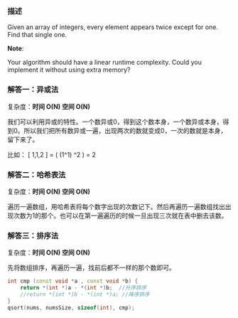 ### 描述
Given an array of integers, every element appears twice except for one. Find that single one.

**Note**:

Your algorithm should have a linear runtime complexity. Could you implement it without using extra memory?


### 解答一：异或法
复杂度：**时间 O(N) 空间 O(N)**

我们可以利用异或的特性。一个数异或0，得到这个数本身，一个数异或本身，得到0。所以我们把所有数异或一遍，出现两次的数就变成0，一次的数就是本身，留下来了。

比如： [ 1,1,2 ] = ( (1^1) ^2 ) = 2

### 解答二：哈希表法
复杂度：**时间 O(N) 空间 O(N)**

遍历一遍数组，用哈希表将每个数字出现的次数记下。然后再遍历一遍数组找出出现次数为1的那个。也可以在第一遍遍历的时候一旦出现三次就在表中删去该数。

### 解答三：排序法
复杂度：**时间 O(N) 空间 O(N)**

先将数组排序，再遍历一遍，找前后都不一样的那个数即可。

``` cpp
int cmp (const void *a , const void *b) {
    return *(int *)a - *(int *)b;  //升序排序
    //return *(int *)b - *(int *)a; //降序排序
}
qsort(nums, numsSize, sizeof(int), cmp);
```
    